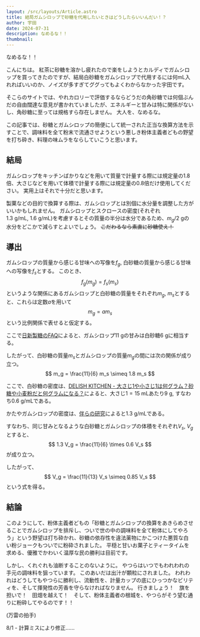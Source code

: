 ```yaml
---
layout: /src/layouts/Article.astro
title: 結局ガムシロップで砂糖を代用したいときはどうしたらいいんだい！？
author: 宇田
date: 2024-07-31
description: なめるな！！
thumbnail:
---
```

なめるな！！

こんにちは。
紅茶に砂糖を溶かし疲れたので楽をしようとカルディでガムシロップを買ってきたのですが、結局白砂糖をガムシロップで代用するには何mL入れればいいのか、ノイズが多すぎてググってもよくわからなかった宇田です。

そこらのサイトでは、やれカロリーで評価するならどうだの角砂糖では何個ぶんだの自由闊達な意見が書かれていましたが、エネルギーと甘みは特に関係がないし、角砂糖に至っては規格すら存在しません。
大人を、なめるな。

この記事では、砂糖とガムシロップの簡便にして統一された正当な換算方法を示すことで、調味料を全て粉末で流通させようという悪しき粉体主義者どもの野望を打ち砕き、料理の味ムラをならしていこうと思います。

## 結局

ガムシロップをキッチンばかりなどを用いて質量で計量する際には規定量の$1.8$倍、大さじなどを用いて体積で計量する際には規定量の$0.8$倍だけ使用してください。
実用上はそれで十分だと思います。

製菓などの目的で換算する際は、ガムシロップとは別個に水分量を調整した方がいいかもしれません。
ガムシロップとスクロースの密度(それぞれ$1.3 \ \mathrm{g/mL}, \  1.6 \ \mathrm{g/mL}$)を考慮するとその質量の半分は水分であるため、$m_g / 2 \ \mathrm{g}$の水分をどこかで減らすとよいでしょう。
<s>こだわるなら素直に砂糖使え！</s>

## 導出

ガムシロップの質量から感じる甘味への写像を$f_g$, 白砂糖の質量から感じる甘味への写像を$f_s$とする。
このとき、
$$
f_g(m_g) = f_s(m_s)
$$
というような関係にあるガムシロップと白砂糖の質量をそれぞれ$m_g, \  m_s$とすると、これらは定数$a$を用いて
$$
m_g = a m_s
$$
という比例関係で表せると仮定する。

ここで[日新製糖のFAQ](https://www.nissin-sugar.co.jp/contact/index.html/1000)によると、ガムシロップ$11 \ \mathrm{g}$の甘みは白砂糖$6 \ \mathrm{g}$に相当する。

したがって、白砂糖の質量$m_s$とガムシロップの質量$m_g$の間には次の関係が成り立つ。
$$
	m_g = \frac{11}{6} m_s \simeq 1.8 m_s
$$

ここで、白砂糖の密度は、[DELISH KITCHEN - 大さじ1や小さじ1は何グラム？砂糖や小麦粉だと何グラムになる？](https://delishkitchen.tv/articles/528#contents11)によると、大さじ$1 = 15 \ \mathrm{mL}$あたり$9 \ \mathrm{g}$, すなわち$0.6 \ \mathrm{g/mL}$である。

かたやガムシロップの密度は、[伴らの研究](https://www.jstage.jst.go.jp/article/jseeja/2019/0/2019_462/_pdf)によると$1.3 \ \mathrm{g/mL}$である。

すなわち、同じ甘みとなるような白砂糖とガムシロップの体積をそれぞれ$V_s, \  V_g$とすると、
$$
1.3 V_g = \frac{11}{6} \times 0.6 V_s
$$
が成り立つ。

したがって、
$$
V_g = \frac{11}{13} V_s \simeq 0.85 V_s 
$$
という式を得る。

## 結論

このようにして、粉体主義者どもの「砂糖とガムシロップの換算をあきらめさせることでガムシロップを排斥し、ついで世の中の調味料を全て粉体にしてやろう」という野望は打ち砕かれ、砂糖の依存性を違法薬物にかこつけた悪質な白い粉ジョークもついでに粉砕されました。
平穏と甘いお菓子とティータイムを求める、優雅でかわいく温厚な民の勝利は目前です。

しかし、くれぐれも油断することのないように。
やつらはいつでもわれわれの手元の調味料を狙っています。
このあいだは出汁が顆粒にされました。
われわれはどうしてもやつらに勝利し、流動性を、計量カップの底にひっつかなビリティを、そして揮発性の芳香を守らなければなりません。
行きましょう！　旗を担いで！　田畑を越えて！　そして、粉体主義者の根城を、やつらがそう望む通りに粉砕してやるのです！！

(万雷の拍手)

8/1 - 計算ミスにより修正……
